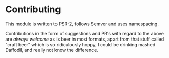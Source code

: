 # Contributing

This module is written to PSR-2, follows Semver and uses namespacing.

Contributions in the form of suggestions and PR's with regard to the above are *always welcome*
as is beer in most formats, apart from that stuff called "craft beer" which is so ridiculously hoppy, I could be drinking
mashed Daffodil, and really not know the difference.



